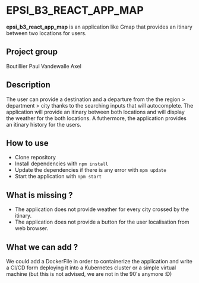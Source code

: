 EPSI_B3_REACT_APP_MAP
=============

**epsi_b3_react_app_map** is an application like Gmap that provides an itinary between two locations for users.

Project group
-------------

Boutillier Paul 
Vandewalle Axel

Description
-----------

The user can provide a destination and a departure from the the region > department > city thanks to the searching inputs that will autocomplete. The application will provide an itinary between both locations and will display the weather for the both locations. A futhermore, the application provides an itinary history for the users. 

How to use
----------

- Clone repository 
- Install dependencies with `npm install`
- Update the dependencies if there is any error with `npm update`
- Start the application with `npm start`

What is missing ?
-----------------

- The application does not provide weather for every city crossed by the itinary. 
- The application does not provide a button for the user localisation from web browser.

What we can add ? 
-----------------

We could add a DockerFile in order to containerize the application and write a CI/CD form deploying it into a Kubernetes cluster or a simple virtual machine (but this is not advised, we are not in the 90's anymore :D)
